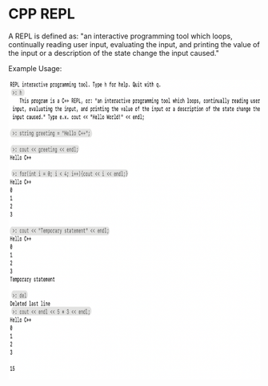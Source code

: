 # CPP REPL
A REPL is defined as: "an interactive programming tool which loops, continually reading user input, evaluating the input, and printing the value of the input or a description of the state change the input caused."

Example Usage:

<img src="Screenshot/Screenshot.png" alt="drawing" width="710" height="600"/>
